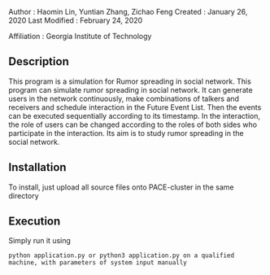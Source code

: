 Author          : Haomin Lin, Yuntian Zhang, Zichao Feng
Created         : January 26, 2020
Last Modified   : February 24, 2020

Affiliation          : Georgia Institute of Technology


Description
-------------

This program is a simulation for Rumor spreading in social network. 
This program can simulate rumor spreading in social network. It can generate users in the network continuously, make combinations of talkers and receivers and schedule interaction in the Future Event List. Then the events can be executed sequentially according to its timestamp. In the interaction, the role of users can be changed according to the roles of both sides who participate in the interaction. Its aim is to study rumor spreading in the social network.

Installation
------------

To install, just upload all source files onto PACE-cluster in the same directory

Execution
-----------

Simply run it using 

    python application.py or python3 application.py on a qualified machine, with parameters of system input manually
